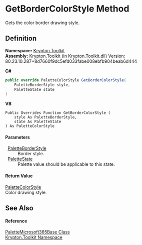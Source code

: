 # GetBorderColorStyle Method


Gets the color border drawing style.



## Definition
**Namespace:** <a href="79d2eac2-21f4-54ff-7552-b20c33c30600.md">Krypton.Toolkit</a>  
**Assembly:** Krypton.Toolkit (in Krypton.Toolkit.dll) Version: 80.23.10.287+8d7660f9dc5efd033fabe008ebfb904beab6d444

**C#**
``` C#
public override PaletteColorStyle GetBorderColorStyle(
	PaletteBorderStyle style,
	PaletteState state
)
```
**VB**
``` VB
Public Overrides Function GetBorderColorStyle ( 
	style As PaletteBorderStyle,
	state As PaletteState
) As PaletteColorStyle
```



#### Parameters
<dl><dt>  <a href="b1fca4a5-050c-8382-9a04-e92bf0a4f34f.md">PaletteBorderStyle</a></dt><dd>Border style.</dd><dt>  <a href="93e626cd-00cf-240e-06c6-ab4d47e982ba.md">PaletteState</a></dt><dd>Palette value should be applicable to this state.</dd></dl>

#### Return Value
<a href="8a542ccb-8047-6d9d-bb9d-ca4c9754ba7e.md">PaletteColorStyle</a>  
Color drawing style.

## See Also


#### Reference
<a href="0b40d77b-2297-27f8-3fff-72fa0eb8639f.md">PaletteMicrosoft365Base Class</a>  
<a href="79d2eac2-21f4-54ff-7552-b20c33c30600.md">Krypton.Toolkit Namespace</a>  
